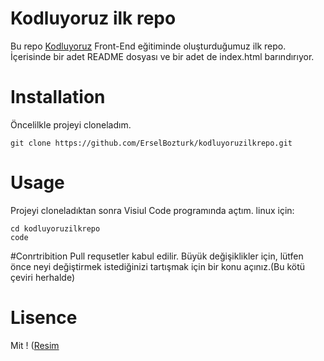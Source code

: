 # Kodluyoruz ilk repo
Bu repo [Kodluyoruz](http://google.com) Front-End eğitiminde oluşturduğumuz ilk repo. İçerisinde bir adet README dosyası ve bir adet de index.html barındırıyor.
# Installation
Öncelilkle projeyi cloneladım.
```
git clone https://github.com/ErselBozturk/kodluyoruzilkrepo.git
```
# Usage
Projeyi cloneladıktan sonra Visiul Code programında açtım.
linux için:
```
cd kodluyoruzilkrepo
code
```
#Conrtribition
Pull requsetler kabul edilir. Büyük değişiklikler için, lütfen önce neyi değiştirmek istediğinizi tartışmak için bir konu açınız.(Bu kötü çeviri herhalde)
# Lisence
Mit
! ([Resim]()